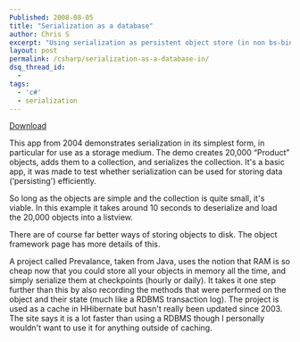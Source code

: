 ```yaml
---
Published: 2008-08-05
title: "Serialization as a database"
author: Chris S
excerpt: "Using serialization as persistent object store (in non bs-bingo: a database)"
layout: post
permalink: /csharp/serialization-as-a-database-in/
dsq_thread_id:
  - 
tags:
  - 'c#'
  - serialization
---
```

[Download][1]

This app from 2004 demonstrates serialization in its simplest form, in particular for use as a storage medium. The demo creates 20,000 &#8220;Product&#8221; objects, adds them to a collection, and serializes the collection. It's a basic app, it was made to test whether serialization can be used for storing data (&#8216;persisting') efficiently.

<!--more-->

So long as the objects are simple and the collection is quite small, it's viable. In this example it takes around 10 seconds to deserialize and load the 20,000 objects into a listview.

There are of course far better ways of storing objects to disk. The object framework page has more details of this.

A project called Prevalance, taken from Java, uses the notion that RAM is so cheap now that you could store all your objects in memory all the time, and simply serialize them at checkpoints (hourly or daily). It takes it one step further than this by also recording the methods that were performed on the object and their state (much like a RDBMS transaction log). The project is used as a cache in HHibernate but hasn't really been updated since 2003. The site says it is a lot faster than using a RDBMS though I personally wouldn't want to use it for anything outside of caching.

 [1]: /storage/downloads/serializationdemo.zip